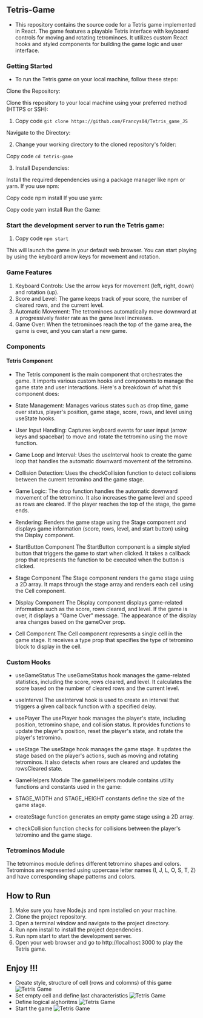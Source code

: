 
## Tetris-Game
- This repository contains the source code for a Tetris game implemented in React. The game features a playable Tetris interface with keyboard controls for moving and rotating tetrominoes. It utilizes custom React hooks and styled components for building the game logic and user interface.

### Getting Started
- To run the Tetris game on your local machine, follow these steps:

Clone the Repository:

Clone this repository to your local machine using your preferred method (HTTPS or SSH):

1. Copy code
`git clone https://github.com/Francys04/Tetris_game_JS`

Navigate to the Directory:

2. Change your working directory to the cloned repository's folder:

Copy code
`cd tetris-game`

3. Install Dependencies:

Install the required dependencies using a package manager like npm or yarn. If you use npm:

Copy code
npm install
If you use yarn:

Copy code
yarn install
Run the Game:

### Start the development server to run the Tetris game:

1. Copy code
`npm start`

This will launch the game in your default web browser. You can start playing by using the keyboard arrow keys for movement and rotation.

### Game Features
1. Keyboard Controls: Use the arrow keys for movement (left, right, down) and rotation (up).
2. Score and Level: The game keeps track of your score, the number of cleared rows, and the current level.
3. Automatic Movement: The tetrominoes automatically move downward at a progressively faster rate as the game level increases.
4. Game Over: When the tetrominoes reach the top of the game area, the game is over, and you can start a new game.
### Components
#### Tetris Component
- The Tetris component is the main component that orchestrates the game. It imports various custom hooks and components to manage the game state and user interactions. Here's a breakdown of what this component does:

- State Management: Manages various states such as drop time, game over status, player's position, game stage, score, rows, and level using useState hooks.

- User Input Handling: Captures keyboard events for user input (arrow keys and spacebar) to move and rotate the tetromino using the move function.

- Game Loop and Interval: Uses the useInterval hook to create the game loop that handles the automatic downward movement of the tetromino.

- Collision Detection: Uses the checkCollision function to detect collisions between the current tetromino and the game stage.

- Game Logic: The drop function handles the automatic downward movement of the tetromino. It also increases the game level and speed as rows are cleared. If the player reaches the top of the stage, the game ends.

- Rendering: Renders the game stage using the Stage component and displays game information (score, rows, level, and start button) using the Display component.

- StartButton Component
The StartButton component is a simple styled button that triggers the game to start when clicked. It takes a callback prop that represents the function to be executed when the button is clicked.

- Stage Component
The Stage component renders the game stage using a 2D array. It maps through the stage array and renders each cell using the Cell component.

- Display Component
The Display component displays game-related information such as the score, rows cleared, and level. If the game is over, it displays a "Game Over" message. The appearance of the display area changes based on the gameOver prop.

- Cell Component
The Cell component represents a single cell in the game stage. It receives a type prop that specifies the type of tetromino block to display in the cell.

### Custom Hooks
- useGameStatus
The useGameStatus hook manages the game-related statistics, including the score, rows cleared, and level. It calculates the score based on the number of cleared rows and the current level.

- useInterval
The useInterval hook is used to create an interval that triggers a given callback function with a specified delay.

- usePlayer
The usePlayer hook manages the player's state, including position, tetromino shape, and collision status. It provides functions to update the player's position, reset the player's state, and rotate the player's tetromino.

- useStage
The useStage hook manages the game stage. It updates the stage based on the player's actions, such as moving and rotating tetrominos. It also detects when rows are cleared and updates the rowsCleared state.

- GameHelpers Module
The gameHelpers module contains utility functions and constants used in the game:

- STAGE_WIDTH and STAGE_HEIGHT constants define the size of the game stage.

- createStage function generates an empty game stage using a 2D array.

- checkCollision function checks for collisions between the player's tetromino and the game stage.

### Tetrominos Module
The tetrominos module defines different tetromino shapes and colors. Tetrominos are represented using uppercase letter names (I, J, L, O, S, T, Z) and have corresponding shape patterns and colors.

## How to Run
1. Make sure you have Node.js and npm installed on your machine.
2. Clone the project repository.
3. Open a terminal window and navigate to the project directory.
4. Run npm install to install the project dependencies.
5. Run npm start to start the development server.
6. Open your web browser and go to http://localhost:3000 to play the Tetris game.

## Enjoy !!!
- Create style, structure of cell (rows and colomns) of this game
![Tetris Game](Capture.JPG)
- Set empty cell and define last characteristics
![Tetris Game](Capture1.JPG)
- Define logical alghoritms
![Tetris Game](start.JPG)
- Start the game
![Tetris Game](gameon.JPG)